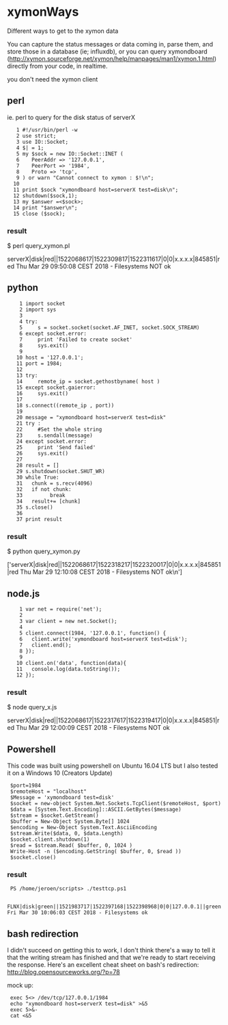# xymonWays
Different ways to get to the xymon data

You can capture the status messages or data coming in, parse them, and store those in a database (ie; influxdb), or you can query xymondboard (http://xymon.sourceforge.net/xymon/help/manpages/man1/xymon.1.html) directly from your code, in realtime.

you don't need the xymon client

## perl 

ie. perl to query for the disk status of serverX 

       1 #!/usr/bin/perl -w
       2 use strict;
       3 use IO::Socket;
       4 $| = 1;
       5 my $sock = new IO::Socket::INET (
       6    PeerAddr => '127.0.0.1',
       7    PeerPort => '1984',
       8    Proto => 'tcp',
       9 ) or warn "Cannot connect to xymon : $!\n";
      10
      11 print $sock "xymondboard host=serverX test=disk\n";
      12 shutdown($sock,1);
      13 my $answer =<$sock>;
      14 print "$answer\n";
      15 close ($sock);

### result

   $ perl query_xymon.pl
   
   serverX|disk|red||1522068617|1522309817|1522311617|0|0|x.x.x.x|845851|red Thu Mar 29 09:50:08 CEST 2018 - Filesystems NOT ok

## python

        1 import socket
        2 import sys
        3
        4 try:
        5     s = socket.socket(socket.AF_INET, socket.SOCK_STREAM)
        6 except socket.error:
        7     print 'Failed to create socket'
        8     sys.exit()
        9
       10 host = '127.0.0.1';
       11 port = 1984;
       12
       13 try:
       14     remote_ip = socket.gethostbyname( host )
       15 except socket.gaierror:
       16     sys.exit()
       17
       18 s.connect((remote_ip , port))
       19
       20 message = "xymondboard host=serverX test=disk"
       21 try :
       22     #Set the whole string
       23     s.sendall(message)
       24 except socket.error:
       25     print 'Send failed'
       26     sys.exit()
       27
       28 result = []
       29 s.shutdown(socket.SHUT_WR)
       30 while True:
       31   chunk = s.recv(4096)
       32   if not chunk:
       33         break
       34   result+= [chunk]
       35 s.close()
       36
       37 print result
       
### result

   $ python query_xymon.py
   
   ['serverX|disk|red||1522068617|1522318217|1522320017|0|0|x.x.x.x|845851|red Thu Mar 29 12:10:08 CEST 2018 - Filesystems NOT ok\n']

       

## node.js 

        1 var net = require('net');
        2
        3 var client = new net.Socket();
        4
        5 client.connect(1984, '127.0.0.1', function() {
        6   client.write('xymondboard host=serverX test=disk');
        7   client.end();
        8 });
        9
       10 client.on('data', function(data){
       11   console.log(data.toString());
       12 });

       
### result

   $ node query_x.js
   
   serverX|disk|red||1522068617|1522317617|1522319417|0|0|x.x.x.x|845851|red Thu Mar 29 12:00:09 CEST 2018 - Filesystems NOT ok

## Powershell
This code was built using powershell on Ubuntu 16.04 LTS but I also tested it on a Windows 10 (Creators Update)

     $port=1984
     $remoteHost = "localhost"
     $Message = 'xymondboard test=disk'
     $socket = new-object System.Net.Sockets.TcpClient($remoteHost, $port)
     $data = [System.Text.Encoding]::ASCII.GetBytes($message)
     $stream = $socket.GetStream()
     $buffer = New-Object System.Byte[] 1024
     $encoding = New-Object System.Text.AsciiEncoding
     $stream.Write($data, 0, $data.Length)
     $socket.client.shutdown(1)
     $read = $stream.Read( $buffer, 0, 1024 )
     Write-Host -n ($encoding.GetString( $buffer, 0, $read ))
     $socket.close()

### result
    
     PS /home/jeroen/scripts> ./testtcp.ps1         
     
     FLNX|disk|green||1521983717|1522397168|1522398968|0|0|127.0.0.1||green Fri Mar 30 10:06:03 CEST 2018 - Filesystems ok

## bash redirection
I didn't succeed on getting this to work, I don't think there's a way to tell it that the writing stream has finished and that we're ready to start receiving the response.
Here's an excellent cheat sheet on bash's redirection: http://blog.opensourceworks.org/?p=78

mock up:

     exec 5<> /dev/tcp/127.0.0.1/1984
     echo "xymondboard host=serverX test=disk" >&5
     exec 5>&-
     cat <&5
     
     
